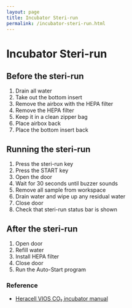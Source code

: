 ```yaml
---
layout: page
title: Incubator Steri-run
permalink: /incubator-steri-run.html
---
```


# Incubator Steri-run

## Before the steri-run

1. Drain all water
2. Take out the bottom insert
3. Remove the airbox with the HEPA filter
4. Remove the HEPA filter 
5. Keep it in a clean zipper bag
6. Place airbox back
7. Place the bottom insert back

## Running the steri-run

1. Press the steri-run key
2. Press the START key
3. Open the door 
4. Wait for 30 seconds until buzzer sounds
5. Remove all sample from workspace
6. Drain water and wipe up any residual water
7. Close door
8. Check that steri-run status bar is shown

## After the steri-run

1. Open door
2. Refill water
3. Install HEPA filter
4. Close door
5. Run the Auto-Start program

### Reference

- [Heracell VIOS CO₂ incubator manual ](/files/incubator-manual.pdf)



